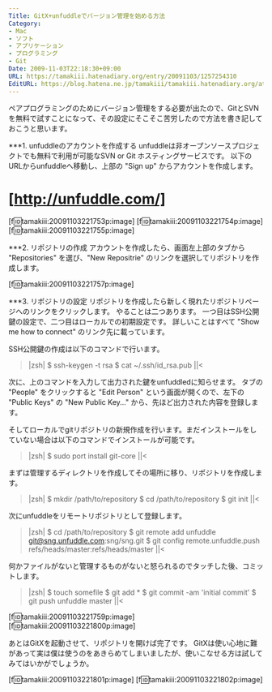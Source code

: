 ```yaml
---
Title: GitX+unfuddleでバージョン管理を始める方法
Category:
- Mac
- ソフト
- アプリケーション
- プログラミング
- Git
Date: 2009-11-03T22:18:30+09:00
URL: https://tamakiii.hatenadiary.org/entry/20091103/1257254310
EditURL: https://blog.hatena.ne.jp/tamakiii/tamakiii.hatenadiary.org/atom/entry/17680117127139080071
---
```


ペアプログラミングのためにバージョン管理をする必要が出たので、GitとSVNを無料で試すことになって、その設定にそこそこ苦労したので方法を書き記しておこうと思います。


***1. unfuddleのアカウントを作成する
unfuddleは非オープンソースプロジェクトでも無料で利用が可能なSVN or Git ホスティングサービスです。
以下のURLからunfuddleへ移動し、上部の "Sign up" からアカウントを作成します。

[http://unfuddle.com/]
====

[f:id:tamakiii:20091103221753p:image]
[f:id:tamakiii:20091103221754p:image]
[f:id:tamakiii:20091103221755p:image]


***2. リポジトリの作成
アカウントを作成したら、画面左上部のタブから "Repositories" を選び、"New Repositrie" のリンクを選択してリポジトリを作成します。

[f:id:tamakiii:20091103221757p:image]


***3. リポジトリの設定
リポジトリを作成したら新しく現れたリポジトリページへのリンクをクリックします。
やることは二つあります。
一つ目はSSH公開鍵の設定で、二つ目はローカルでの初期設定です。
詳しいことはすべて "Show me how to connect" のリンク先に載っています。

SSH公開鍵の作成は以下のコマンドで行います。

>|zsh|
$ ssh-keygen -t rsa
$ cat ~/.ssh/id_rsa.pub
||<

次に、上のコマンドを入力して出力された鍵をunfuddledに知らせます。
タブの "People" をクリックすると "Edit Person" という画面が開くので、左下の "Public Keys" の "New Public Key..." から、先ほど出力された内容を登録します。


そしてローカルでgitリポジトリの新規作成を行います。まだインストールをしていない場合は以下のコマンドでインストールが可能です。

>|zsh|
$ sudo port install git-core
||<


まずは管理するディレクトリを作成してその場所に移り、リポジトリを作成します。

>|zsh|
$ mkdir /path/to/repository
$ cd /path/to/repository
$ git init
||<


次にunfuddleをリモートリポジトリとして登録します。

>|zsh|
$ cd /path/to/repository
$ git remote add unfuddle git@sng.unfuddle.com:sng/sng.git
$ git config remote.unfuddle.push refs/heads/master:refs/heads/master
||<


何かファイルがないと管理するものがないと怒られるのでタッチした後、コミットします。

>|zsh|
$ touch somefile
$ git add *
$ git commit -am 'initial commit'
$ git push unfuddle master
||<




[f:id:tamakiii:20091103221759p:image]
[f:id:tamakiii:20091103221800p:image]


あとはGitXを起動させて、リポジトリを開けば完了です。
GitXは使い心地に難があって実は僕は使うのをあきらめてしまいましたが、使いこなせる方は試してみてはいかがでしょうか。

[f:id:tamakiii:20091103221801p:image]
[f:id:tamakiii:20091103221802p:image]
